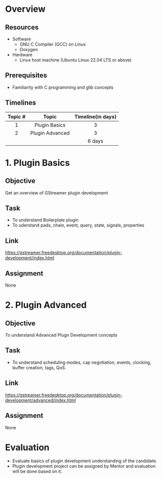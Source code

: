 # Overview
## Resources
 - Software
    - GNU C Compiler (GCC) on Linux
    - Doxygen
 - Hardware
    -  Linux host machine (Ubuntu Linux 22.04 LTS or above)

## Prerequisites
 - Familiarity with C programming and glib concepts

## Timelines
| Topic #| Topic | Timeline(in days)|
| :---: | :---: | :---: |
| 1 | Plugin Basics | 3 |
| 2 | Plugin Advanced | 3 |
| | | 6 days |


# 1. Plugin Basics
## Objective
Get an overview of GStreamer plugin development
## Task
 - To understand Boilerplate plugin
 - To uderstand pads, chain, event, query, state, signals, properties

## Link
https://gstreamer.freedesktop.org/documentation/plugin-development/index.html

## Assignment
 None

# 2. Plugin Advanced
## Objective
To understand Advanced Plugn Development concepts
## Task
 - To understand scheduling modes, cap negotiation, events, clocking, buffer
creation, tags, QoS.

## Link
https://gstreamer.freedesktop.org/documentation/plugin-development/advanced/index.html

## Assignment
 None


# Evaluation
- Evaluate basics of plugin development understanding of the candidate.
- Plugin development project can be assigned by Mentor and evaluation will be done based on it.
